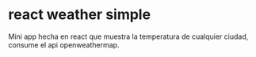# react weather simple

Mini app hecha en react que muestra la temperatura de cualquier ciudad, consume el api openweathermap.
